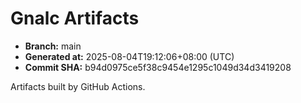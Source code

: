 # Gnalc Artifacts

- **Branch:** main
- **Generated at:** 2025-08-04T19:12:06+08:00 (UTC)
- **Commit SHA:** b94d0975ce5f38c9454e1295c1049d34d3419208

Artifacts built by GitHub Actions.  
